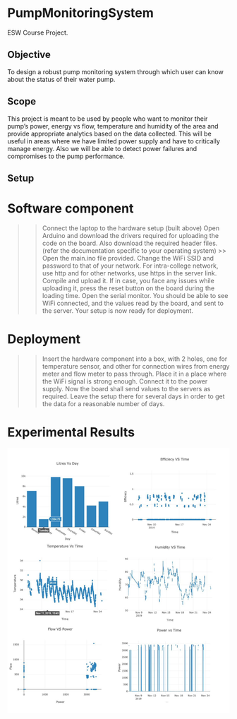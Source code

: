 # PumpMonitoringSystem
ESW Course Project.

## Objective 
To design a robust pump monitoring system through which user can know about the status of their water pump.  

## Scope 
This project is meant to be used by people who want to monitor their pump’s power, energy vs flow, temperature and humidity of the area and provide appropriate analytics based on the data collected. This will be useful in areas where we have limited power supply and have to critically manage energy. Also we will be able to detect power failures and compromises to the pump performance.

## Setup 
# Software component
>> Connect the laptop to the hardware setup (built above)
>> Open Arduino and download the drivers required for uploading the code on the board. Also download the required header files. (refer the documentation specific to your operating system) >> Open the main.ino file provided.
>> Change the WiFi SSID and password to that of your network.
>> For intra-college network, use http and for other networks, use https in the server link.
>> Compile and upload it. If in case, you face any issues while uploading it, press the reset button on the board during the loading time.
>> Open the serial monitor. You should be able to see WiFi connected, and the values read by the board, and sent to the server.
>> Your setup is now ready for deployment.



# Deployment 
>> Insert the hardware component into a box, with 2 holes, one for temperature sensor, and other for connection wires from energy meter and flow meter to pass through.
>> Place it in a place where the WiFi signal is strong enough.
>> Connect it to the power supply.
>> Now the board shall send values to the servers as required. Leave the setup there for several days in order to get the data for a reasonable number of days.


# Experimental Results
![](results.png)

